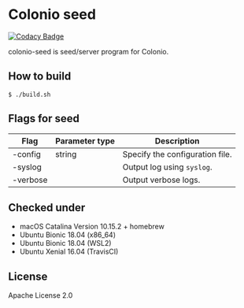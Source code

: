 # Colonio seed

[![Codacy Badge](https://api.codacy.com/project/badge/Grade/4b8bc767bd934017b5a17e172b511286)](https://app.codacy.com/manual/llamerada-jp/colonio-seed?utm_source=github.com&utm_medium=referral&utm_content=colonio/colonio-seed&utm_campaign=Badge_Grade_Dashboard)

colonio-seed is seed/server program for Colonio.

## How to build

```
$ ./build.sh
```

## Flags for seed

| Flag     | Parameter type | Description                     |
| -------- | -------------- | ------------------------------- |
| -config  | string         | Specify the configuration file. |
| -syslog  |                | Output log using `syslog`.      |
| -verbose |                | Output verbose logs.            |

## Checked under

* macOS Catalina Version 10.15.2 + homebrew
* Ubuntu Bionic 18.04 (x86_64)
* Ubuntu Bionic 18.04 (WSL2)
* Ubuntu Xenial 16.04 (TravisCI)

## License

Apache License 2.0
